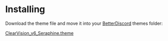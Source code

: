 # Installing
Download the theme file and move it into your [BetterDiscord](https://betterdiscord.net/) themes folder:

[ClearVision_v6_Seraphine.theme](https://github.com/icebolt9000/Seraphine-League-ClearVision-v6/archive/main.zip)
